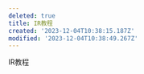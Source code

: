 ```yaml
---
deleted: true
title: IR教程
created: '2023-12-04T10:38:15.187Z'
modified: '2023-12-04T10:38:49.267Z'
---
```


IR教程
